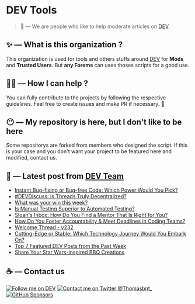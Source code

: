 # DEV Tools

> 🔧 — We are people who like to help moderate articles on [DEV](https://dev.to).

## ✨ — What is this organization ?

This organization is used for tools and others stuffs around [DEV](https://dev.to) for **Mods** and **Trusted Users**. But __any Forems__ can uses thoses scripts for a good use.


## 💪🏼 — How I can help ?

You can fully contribute to the projects by following the respective guidelines. Feel free to create issues and make PR if necessary. 🎉

## 😶 — My repository is here, but I don't like to be here

Some repositorys are forked from members who designed the script. If this is your case and you don't want your project to be featured here and modified, contact us.

## 📝 — Latest post from [DEV Team](https://dev.to/devteam)

<!-- BLOG-POST-LIST:START -->
- [Instant Bug-fixing or Bug-free Code: Which Power Would You Pick?](https://dev.to/devteam/instant-bug-fixing-or-bug-free-code-which-power-would-you-pick-1n2c)
- [#DEVDiscuss: Is Threads Truly Decentralized?](https://dev.to/devteam/devdiscuss-is-threads-truly-decentralized-2fa1)
- [What was your win this week?](https://dev.to/devteam/what-was-your-win-this-week-4cj7)
- [Is Manual Testing Superior to Automated Testing?](https://dev.to/devteam/is-manual-testing-superior-to-automated-testing-473n)
- [Sloan&#39;s Inbox: How Do You Find a Mentor That Is Right for You?](https://dev.to/devteam/sloans-inbox-how-do-you-find-a-mentor-that-is-right-for-you-4l6a)
- [How Do You Foster Accountability &amp; Meet Deadlines in Coding Teams?](https://dev.to/devteam/how-do-you-foster-accountability-meet-deadlines-in-coding-teams-3dcm)
- [Welcome Thread - v232](https://dev.to/devteam/welcome-thread-v234-3ig8)
- [Cutting-Edge or Stable: Which Technology Journey Would You Embark On?](https://dev.to/devteam/cutting-edge-or-stable-which-technology-journey-would-you-embark-on-11k7)
- [Top 7 Featured DEV Posts from the Past Week](https://dev.to/devteam/top-7-featured-dev-posts-from-the-past-week-1n4l)
- [Share Your Star Wars-inspired BBQ Creations](https://dev.to/devteam/share-your-star-wars-inspired-bbq-creations-2i13)
<!-- BLOG-POST-LIST:END -->


## ☕ — Contact us

[![Follow me on DEV](https://img.shields.io/badge/dev.to-%2308090A.svg?&style=for-the-badge&logo=dev.to&logoColor=white&alt=devto)](https://dev.to/thomasbnt)
[![Contact me on Twitter @Thomasbnt_](https://img.shields.io/badge/Contact%20me%20on%20Twitter-%231DA1F2.svg?&style=for-the-badge&logo=twitter&logoColor=white&alt=twitter)](https://twitter.com/messages/1142357270-1142357270?text=Hello,%20I%20contact%20you%20from%20devtotools%20&recipient_id=1142357270) [![GitHub Sponsors](https://img.shields.io/badge/Sponsor%20me-%23EA54AE.svg?&style=for-the-badge&logo=github-sponsors&logoColor=white)](https://github.com/sponsors/thomasbnt)


